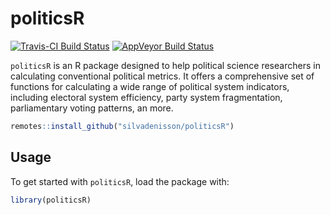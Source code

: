 politicsR
=====
[![Travis-CI Build Status](https://travis-ci.com/silvadenisson/politicsR.svg?branch=main)](https://travis-ci.com/silvadenisson/politicsR) [![AppVeyor Build Status](https://ci.appveyor.com/api/projects/status/github/silvadenisson/politicsr?branch=master&svg=true)](https://ci.appveyor.com/project/silvadenisson/politicsr)
 
`politicsR` is an R package designed to help political science researchers in calculating conventional political metrics. It offers a comprehensive set of functions for calculating a wide range of political system indicators, including electoral system efficiency, party system fragmentation, parliamentary voting patterns, an more.

```r
remotes::install_github("silvadenisson/politicsR")
```

## Usage

To get started with `politicsR`, load the package with:

```r
library(politicsR)
```
